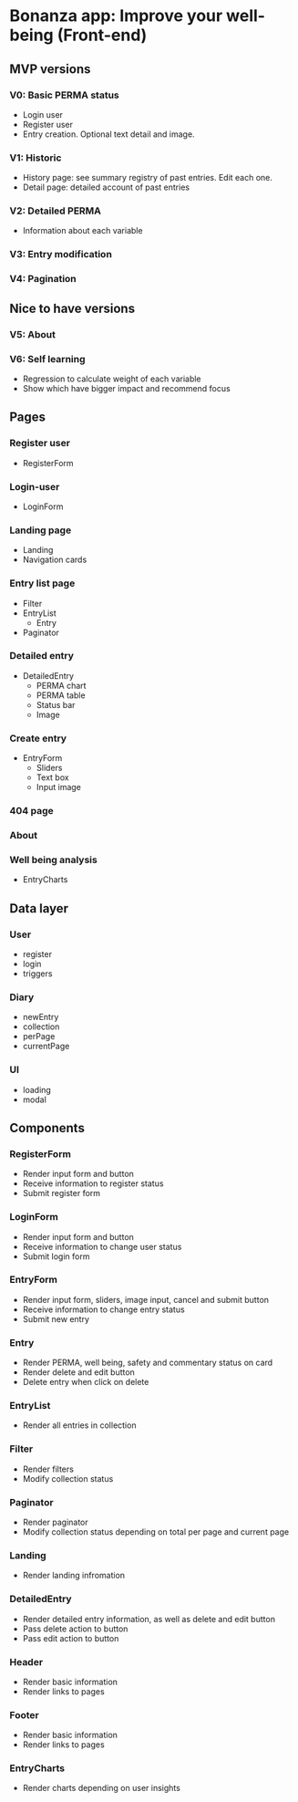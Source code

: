 # Bonanza app: Improve your well-being (Front-end)

## **MVP versions**

### V0: Basic PERMA status

- Login user
- Register user
- Entry creation. Optional text detail and image.

### V1: Historic

- History page: see summary registry of past entries. Edit each one.
- Detail page: detailed account of past entries

### V2: Detailed PERMA

- Information about each variable

### V3: Entry modification

### V4: Pagination

## **Nice to have versions**

### V5: About

### V6: Self learning

- Regression to calculate weight of each variable
- Show which have bigger impact and recommend focus

## **Pages**

### Register user

- RegisterForm

### Login-user

- LoginForm

### Landing page

- Landing
- Navigation cards

### Entry list page

- Filter
- EntryList
  - Entry
- Paginator

### Detailed entry

- DetailedEntry
  - PERMA chart
  - PERMA table
  - Status bar
  - Image

### Create entry

- EntryForm
  - Sliders
  - Text box
  - Input image

### 404 page

### About

### Well being analysis

- EntryCharts

## **Data layer**

### User

- register
- login
- triggers

### Diary

- newEntry
- collection
- perPage
- currentPage

### UI

- loading
- modal

## **Components**

### RegisterForm

- Render input form and button
- Receive information to register status
- Submit register form

### LoginForm

- Render input form and button
- Receive information to change user status
- Submit login form

### EntryForm

- Render input form, sliders, image input, cancel and submit button
- Receive information to change entry status
- Submit new entry

### Entry

- Render PERMA, well being, safety and commentary status on card
- Render delete and edit button
- Delete entry when click on delete

### EntryList

- Render all entries in collection

### Filter

- Render filters
- Modify collection status

### Paginator

- Render paginator
- Modify collection status depending on total per page and current page

### Landing

- Render landing infromation

### DetailedEntry

- Render detailed entry information, as well as delete and edit button
- Pass delete action to button
- Pass edit action to button

### Header

- Render basic information
- Render links to pages

### Footer

- Render basic information
- Render links to pages

### EntryCharts

- Render charts depending on user insights
